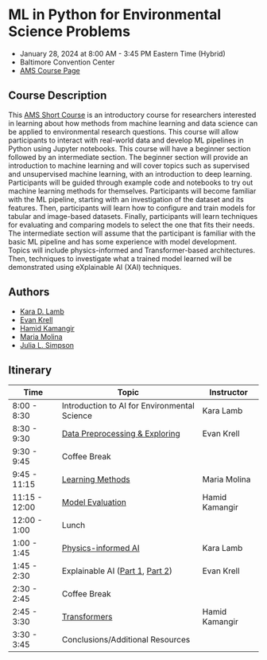 # ML in Python for Environmental Science Problems

- January 28, 2024 at 8:00 AM - 3:45 PM Eastern Time (Hybrid)
- Baltimore Convention Center
- [AMS Course Page](https://www.ametsoc.org/index.cfm/ams/education-careers/careers/professional-development/short-courses/machine-learning-in-python-for-environmental-science-problems2/)

## Course Description

This [AMS Short Course](https://www.ametsoc.org/index.cfm/ams/education-careers/careers/professional-development/short-courses/) is an introductory course for researchers interested in learning about how methods from machine learning and data science can be applied to environmental research questions. This course will allow participants to interact with real-world data and develop ML pipelines in Python using Jupyter notebooks. This course will have a beginner section followed by an intermediate section. The beginner section will provide an introduction to machine learning and will cover topics such as supervised and unsupervised machine learning, with an introduction to deep learning. Participants will be guided through example code and notebooks to try out machine learning methods for themselves. Participants will become familiar with the ML pipeline, starting with an investigation of the dataset and its features. Then, participants will learn how to configure and train models for tabular and image-based datasets. Finally, participants will learn techniques for evaluating and comparing models to select the one that fits their needs. The intermediate section will assume that the participant is familiar with the basic ML pipeline and has some experience with model development. Topics will include physics-informed and Transformer-based architectures. Then, techniques to investigate what a trained model learned will be demonstrated using eXplainable AI (XAI) techniques. 

## Authors

- [Kara D. Lamb](https://datascience.columbia.edu/people/kara-lamb/)
- [Evan Krell](https://ekrell.github.io/)
- [Hamid Kamangir](https://scholar.google.com/citations?user=YLYJGQ8AAAAJ&hl=en)
- [Maria Molina](https://mariajmolina.github.io/)
- [Julia L. Simpson](https://lamont.columbia.edu/directory/julia-l-simpson)


## Itinerary

| **Time**      | **Topic**                                    | **Instructor** |
|---------------|----------------------------------------------|----------------|
| 8:00 - 8:30   | Introduction to AI for Environmental Science | Kara Lamb      |
| 8:30 - 9:30   | [Data Preprocessing & Exploring](modules/preprocessing_exploring.ipynb)            | Evan Krell     |
| 9:30 - 9:45   | Coffee Break                                 |                |
| 9:45 - 11:15  | [Learning Methods](modules/learningmethods.ipynb)                                  | Maria Molina   |
| 11:15 - 12:00 | [Model Evaluation](modules/model_selection_evaluation.ipynb)                       | Hamid Kamangir |
| 12:00 - 1:00  | Lunch                                        |                |
| 1:00 - 1:45   | [Physics-informed AI](modules/physicsai.ipynb)                                     | Kara Lamb      |
| 1:45 - 2:30   | Explainable AI  ([Part 1](modules/xai_tabular.ipynb),  [Part 2](xai_raster.ipynb)) | Evan Krell     |
| 2:30 - 2:45   | Coffee Break                                 |                |
| 2:45 - 3:30   | [Transformers](modules/transformers.ipynb)                                         | Hamid Kamangir |
| 3:30 - 3:45   | Conclusions/Additional Resources             |                |


